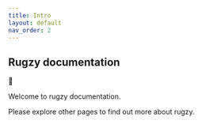 ```yaml
---
title: Intro
layout: default
nav_order: 2
---
```


## Rugzy documentation

🐼

Welcome to rugzy documentation.

Please explore other pages to find out more about rugzy.
